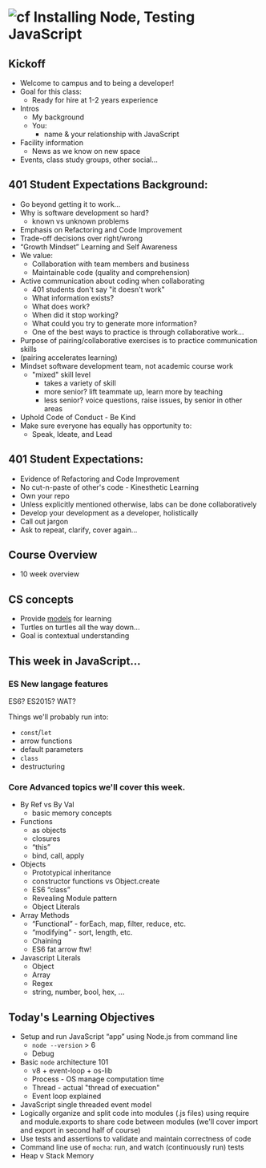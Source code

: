 ![cf](http://i.imgur.com/7v5ASc8.png) Installing Node, Testing JavaScript
===

## Kickoff
* Welcome to campus and to being a developer!
* Goal for this class:
    * Ready for hire at 1-2 years experience
* Intros
    * My background
    * You:
        * name & your relationship with JavaScript
* Facility information
    * News as we know on new space
* Events, class study groups, other social... 

## 401 Student Expectations Background:
* Go beyond getting it to work...
* Why is software development so hard?
    * known vs unknown problems
* Emphasis on Refactoring and Code Improvement
* Trade-off decisions over right/wrong
* “Growth Mindset” Learning and Self Awareness
* We value:
    * Collaboration with team members and business
    * Maintainable code (quality and comprehension)
* Active communication about coding when collaborating
    * 401 students don't say "it doesn't work"
    * What information exists? 
    * What does work? 
    * When did it stop working? 
    * What could you try to generate more information? 
    * One of the best ways to practice is through collaborative work...
* Purpose of pairing/collaborative exercises is to practice communication skills
* (pairing accelerates learning)
* Mindset software development team, not academic course work
    * "mixed" skill level
        * takes a variety of skill
        * more senior? lift teammate up, learn more by teaching
        * less senior? voice questions, raise issues, by senior in other areas
* Uphold Code of Conduct - Be Kind
* Make sure everyone has equally has opportunity to:
    * Speak, Ideate, and Lead

## 401 Student Expectations:
* Evidence of Refactoring and Code Improvement
* No cut-n-paste of other's code - Kinesthetic Learning
* Own your repo
* Unless explicitly mentioned otherwise, labs can be done collaboratively
* Develop your development as a developer, holistically
* Call out jargon
* Ask to repeat, clarify, cover again...

## Course Overview
* 10 week overview

## CS concepts
* Provide [models](https://en.wikipedia.org/wiki/All_models_are_wrong) for learning
* Turtles on turtles all the way down...
* Goal is contextual understanding

## This week in JavaScript...

### ES New langage features

ES6? ES2015? WAT?

Things we'll probably run into:
* `const`/`let`
* arrow functions
* default parameters
* `class`
* destructuring

### Core Advanced topics we'll cover this week.
* By Ref vs By Val
	* basic memory concepts
* Functions
	* as objects
	* closures
	* “this”
	* bind, call, apply
* Objects
	* Prototypical inheritance
	* constructor functions vs Object.create
	* ES6 “class”
	* Revealing Module pattern
	* Object Literals
* Array Methods
	* “Functional” - forEach, map, filter, reduce, etc.
	* “modifying” - sort, length, etc.
	* Chaining 
	* ES6 fat arrow ftw!
* Javascript Literals
	* Object
	* Array
	* Regex
	* string, number, bool, hex, ...

## Today's Learning Objectives
* Setup and run JavaScript “app” using Node.js from command line
	* `node --version` > 6
	* Debug
* Basic `node` architecture 101
	* v8 + event-loop + os-lib
	* Process - OS manage computation time
	* Thread - actual "thread of execuation"
	* Event loop explained
* JavaScript single threaded event model
* Logically organize and split code into modules (.js files) 
using require and module.exports to share code between modules 
(we'll cover import and export in second half of course) 
* Use tests and assertions to validate and maintain correctness of code
* Command line use of `mocha`: run, and watch (continuously run) tests
* Heap v Stack Memory
